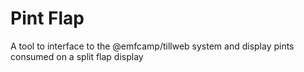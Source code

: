 # Pint Flap
A tool to interface to the @emfcamp/tillweb system and display pints consumed on a split flap display
